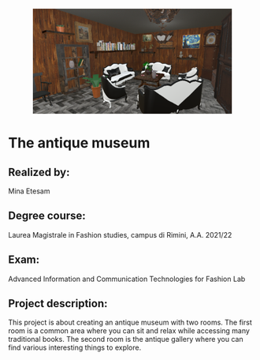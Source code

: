 <p align="center">
  <img src="RelaxationAntique.PNG" alt="Thierry Mugler virtual exhibition" width="80%">
</p>

# The antique museum
## Realized by: 
Mina Etesam
## Degree course: 
Laurea Magistrale in Fashion studies, campus di Rimini, A.A. 2021/22
## Exam: 
Advanced Information and Communication Technologies for Fashion Lab

## Project description: 
This project is about creating an antique museum with two rooms. The first room is a common area where you can sit and relax while accessing many traditional books. The second room is the antique gallery where you can find various interesting things to explore. 
